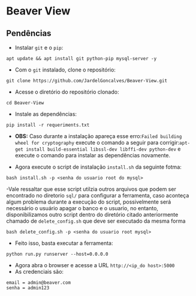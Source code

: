 # Beaver View

## Pendências
- Instalar `git` e o `pip`:
```
apt update && apt install git python-pip mysql-server -y
```
- Com o `git` instalado, clone o repositório:
```
git clone https://github.com/JardelGoncalves/Beaver-View.git
```
- Acesse o diretório do repositório clonado:
```
cd Beaver-View
```
- Instale as dependências:
```
pip install -r requeriments.txt
```
- **OBS:** Caso durante a instalação apareça esse erro:`Failed building wheel for cryptography`
execute o comando a seguir para corrigir:`apt-get install build-essential libssl-dev libffi-dev python-dev` e execute o comando para instalar as dependências novamente.

- Agora execute o script de instalação `install.sh` da seguinte fotma:
```
bash install.sh -p <senha do usuario root do mysql>
```
-Vale ressaltar que esse script utilzia outros arquivos que podem ser encontrado no diretorio `sql/` para configurar a ferramenta, caso aconteça algum problema durante a execução do script, possivelmente será necessário o usuário  apagar o banco e o usuario, no entanto, disponibilizamos outro script dentro do diretório citado anteriormente chamado de `delete_config.sh` que deve ser executado da mesma forma 
```
bash delete_config.sh -p <senha do usuario root mysql>
```

- Feito isso, basta executar a ferramenta:
```
python run.py runserver --host=0.0.0.0
```
- Agora abra o browser e acesse a URL `http://<ip_do host>:5000`
- As credenciais são:
```
email = admin@beaver.com
senha = admin123
```
